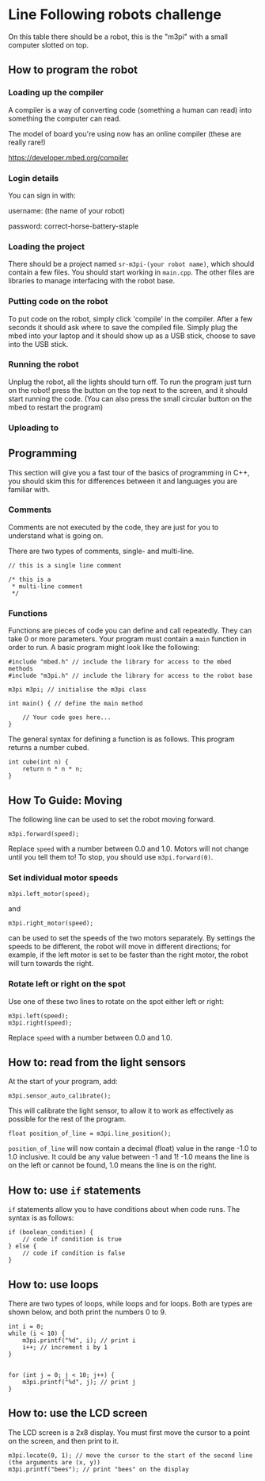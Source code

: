 # Line Following robots challenge

On this table there should be a robot, this is the "m3pi" with a small computer slotted on top.

## How to program the robot

### Loading up the compiler
A compiler is a way of converting code (something a human can read) into something the computer can read.

The model of board you're using now has an online compiler (these are really rare!)

https://developer.mbed.org/compiler

### Login details

You can sign in with:

username: (the name of your robot)

password: correct-horse-battery-staple

### Loading the project

There should be a project named `sr-m3pi-(your robot name)`, which should contain a few files. You should start working in `main.cpp`. The other files are libraries to manage interfacing with the robot base.

### Putting code on the robot

To put code on the robot, simply click 'compile' in the compiler. After a few seconds it should ask where to save the compiled file. Simply plug the mbed into your laptop and it should show up as a USB stick, choose to save into the USB stick. 

### Running the robot

Unplug the robot, all the lights should turn off. To run the program just turn on the robot! press the button on the top next to the screen, and it should start running the code. (You can also press the small circular button on the mbed to restart the program)

### Uploading to 

## Programming

This section will give you a fast tour of the basics of programming in C++, you should skim this for differences between it and languages you are familiar with.

### Comments 
Comments are not executed by the code, they are just for you to understand what is going on.

There are two types of comments, single- and multi-line. 

    // this is a single line comment

    /* this is a 
     * multi-line comment
     */

### Functions

Functions are pieces of code you can define and call repeatedly. They can take 0 or more
parameters. Your program must contain a `main` function in order to run. A basic program
might look like the following:

    #include "mbed.h" // include the library for access to the mbed methods
    #include "m3pi.h" // include the library for access to the robot base

    m3pi m3pi; // initialise the m3pi class

    int main() { // define the main method
        
        // Your code goes here...
    }

The general syntax for defining a function is as follows. This program returns a number cubed.

    int cube(int n) {
        return n * n * n;
    }


## How To Guide: Moving

The following line can be used to set the robot moving forward.

    m3pi.forward(speed);

Replace `speed` with a number between 0.0 and 1.0. Motors will not change until you tell them to! To stop, you should use `m3pi.forward(0)`.

### Set individual motor speeds

    m3pi.left_motor(speed);

and

    m3pi.right_motor(speed);

can be used to set the speeds of the two motors separately. By settings the speeds to be different, the robot will move in different directions; for example, if the left motor is set to be faster than the right motor, the robot will turn towards the right.

### Rotate left or right on the spot

Use one of these two lines to rotate on the spot either left or right:

    m3pi.left(speed);
    m3pi.right(speed);

Replace `speed` with a number between 0.0 and 1.0.

## How to: read from the light sensors

At the start of your program, add:

    m3pi.sensor_auto_calibrate();

This will calibrate the light sensor, to allow it to work as effectively as possible for
the rest of the program.

    float position_of_line = m3pi.line_position();

`position_of_line` will now contain a decimal (float) value in the range -1.0 to 1.0 inclusive. It could be any value between -1 and 1! -1.0 means the line is on the left or cannot be found, 1.0 means the line is on the right.


## How to: use `if` statements

`if` statements allow you to have conditions about when code runs. The syntax is as follows:

    if (boolean_condition) {
        // code if condition is true
    } else {
        // code if condition is false
    }

## How to: use loops

There are two types of loops, while loops and for loops. Both are types are shown below,
and both print the numbers 0 to 9.

    int i = 0;
    while (i < 10) { 
        m3pi.printf("%d", i); // print i
        i++; // increment i by 1
    } 


    for (int j = 0; j < 10; j++) {
        m3pi.printf("%d", j); // print j
    }

## How to: use the LCD screen

The LCD screen is a 2x8 display. You must first move the cursor to a point on the screen, 
and then print to it.

    m3pi.locate(0, 1); // move the cursor to the start of the second line (the arguments are (x, y))
    m3pi.printf("bees"); // print "bees" on the display